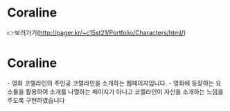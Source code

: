 # Coraline
👉보러가기(http://pager.kr/~c15st21/Portfolio/Characters/html/)

<h1>Coraline</h1>
- 영화 코렐라인의 주인공 코렐라인을 소개하는 웹페이지입니다.
- 영화에 등장하는 요소들을 활용하여 소개를 나열하는 페이지가 아니고 코렐라인이 자신을 소개하는 느낌을 주도록 구현하였습니다
